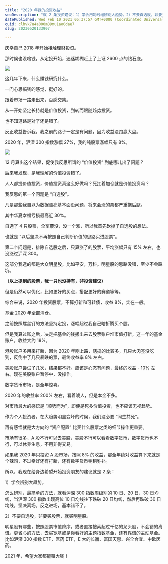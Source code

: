 ```yaml
---
title: "2020 年我的投资收益"
seoDescription: "就 2 条投资建议：1）学会用均线组辨别大趋势。2）不要自选股，非要买股票，就买明星股。"
datePublished: Wed Feb 10 2021 05:37:57 GMT+0000 (Coordinated Universal Time)
cuid: clhvk7u4a000m09mu1ao0dae7
slug: 20230520133907

---
```


庆幸自己 2018 年开始接触理财投资。

那时候也没啥钱，从定投开始，迷迷糊糊赶上了上证 2600 点的钻石底。

![](url)

这几年下来，什么赚钱研究什么。

一门心思搞钱的感觉，挺好的。

跟着市场一路走出来，百感交集。

从一开始坚定长持就是价值投资，到转而跟随趋势投资。

也不知道路是对了还是错了。

反正收益告诉我，我之前的路子一定是有问题，因为收益没跑赢大盘。

2020 年，沪深 300 指数涨幅 27%，我的纯股票涨幅只有 8%。

![](url)

12 月算出这个结果，促使我反思所谓的 “价值投资” 到底哪儿出了问题？

后来我发现，是我理解的价值投资错了。

人人都提价值投资，价值投资真这么好做吗？死扛着加仓就是价值投资吗？

我反思的第一个问题是 “自选股”。

凡是那些我自以为数据漂亮基本面没问题，将来会涨的票都严重拖后腿。

其中华夏幸福亏损最高近 30%。

自选了 4 只股票，全军覆没，没一个涨，所以我首先砍掉了自选股的想法。

也就是 “以后坚决不再按照自己判断价值的思路买进股票”。

第二个问题是，排除自选股之后，只算涨了的股票，平均涨幅只有 15% 左右，也没涨过沪深 300。

这部分我选的都是大众明星股，比如平安，万科。明星股的思路没错，至少不会踩坑。

**（以上提到的股票，我一只也没持有，非投资建议）**

但是仍然可以优化，比如更好的买点，搭配更好的赛道等等。

综合来说，2020 年投资股票，不算打新和可转债，收益 8%，实在一般。

基金 2020 年全部清仓。

之前按照螺丝钉的方法坚持定投，涨幅超过我自己瞎折腾买个股。

但是我算过账之后，决定把基金的钱挪出来去股票账户堆市值打新，这一年的基金账户，收益大约 18%。

港股账户多用来打新，因为 2020 年刚上路，瞎搞的比较多，几只大肉签没吃到，反倒中了几只暴跌的票，最终收益率 8% 左右。

美股账户尝试了几次，结果都不好。应该是心态有问题，最终的收益 - 10% 左右。现在美股账户暂停中，没操作。

数字货币市场，是全年惊喜。

2020 年的收益率 200% 左右，看着唬人，但是本金不多。

对市场最大的感悟是 “顺势而为”，即便是死多价值投资，也不应该无视趋势。

作为个人投资者，在大趋势明显变坏的时候，我们没必要 “同生共死”。

再有感悟就是大方向的 “资产配置” 比买什么股票之类的细节操作更重要。

市场有很多，A 股不行可以去美股，美股不行可以看看数字货币，数字货币也不行，可以休养生息，不用非得交易。

如果我 2020 年只投资 A 股市场，按照 8% 的收益，那全年绝对收益算下来就是个辣鸡，不过幸好还有打新，还有数字货币稍稍弥补。

所以，我现在给身边希望开始投资朋友的建议就是 2 条：

1）学会辨别大趋势。

怎么辨别，最简单的方法，就看沪深 300 指数周级别的 10 日、20 日、30 日均线，当沪深 300 指数出现高位 10 日均线往下跌破 20 日均线，然后再跌破 30 日均线，坚决离场。反之进场，基本错不了。

2）不要自选股，非要买股票，就买明星股。

明星股有哪些，按照股票市值降序，或者直接搜索超过千亿的龙头股，不会错的离谱。更省心的方法，去买宽基或是你看好的主题指数基金，还有靠谱的主动基金。比如沪深 300 指数 ETF，医药 ETF，E 大的长赢、富国天惠、兴全合宜、中欧医药。

2021 年，希望大家都能赚大钱！